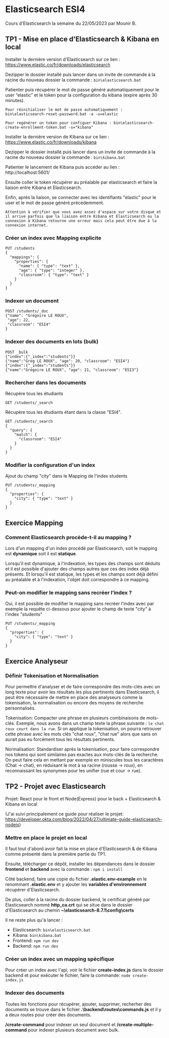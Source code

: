 # Elasticsearch ESI4
Cours d'Elasticsearch la semaine du 22/05/2023 par Mounir B.

## TP1 - Mise en place d'Elasticsearch & Kibana en local

Installer la dernière version d'Elasticsearch sur ce lien : https://www.elastic.co/fr/downloads/elasticsearch

Dezipper le dossier installé puis lancer dans un invite de commande à la racine du nouveau dossier la commande :  ```bin\elasticsearch.bat```

Patienter puis récupérer le mot de passe généré automatiquement pour le user “elastic” et le token pour la configuration du kibana (expire après 30 minutes). 

    Pour réinitialiser le mot de passe automatiquement : bin\elasticsearch-reset-password.bat -a -u=elastic

    Pour regénérer un token pour configuer Kibana : bin\elasticsearch-create-enrollment-token.bat -s="kibana"

Installer la dernière version de Kibana sur ce lien : https://www.elastic.co/fr/downloads/kibana

Dezipper le dossier installé puis lancer dans un invite de commande à la racine du nouveau dossier la commande :  ```bin\kibana.bat```

Patienter le lancement de Kibana puis accéder au lien : http://localhost:5601/ 

Ensuite coller le token récupérer au préalable par elasticsearch et faire la liaison entre Kibana et Elasticsearch.

Enfin, après la liaison, se connecter avec les identifiants "elastic" pour le user et le mot de passe généré précédemment.

    Attention à vérifier que vous avez assez d'espace sur votre disque et il arrive parfois que la liaison entre Kibana et Elasticsearch ou la connexion à Kibana retourne une erreur mais cela peut être due à la connexion internet.

### Créer un index avec Mapping explicite
```
PUT /students
{
  "mappings": {
    "properties": {
      "name": { "type": "text" },
      "age": { "type": "integer" },
      "classroom": { "type": "text" }
    }
  }
}
```

### Indexer un document
```
POST /students/_doc
{"name": "Grégoire LE ROUX",
 "age": 22,
 "classroom": "ESI4"
}
```

### Indexer des documents en lots (bulk) 
```
POST _bulk
{"index":{"_index":"students"}}
{"name":"Greg LE ROUX", "age": 20, "classroom": "ESI4"}
{"index":{"_index":"students"}}
{"name":"Grégoire LE ROUX", "age": 21, "classroom": "ESI3"}
```

### Rechercher dans les documents

Récupère tous les étudiants
```
GET /students/_search
```

Récupère tous les étudiants étant dans la classe "ESI4".
```
GET /students/_search
{
  "query": {
    "match": {
      "classroom": "ESI4"
    }
  }
}
```

### Modifier la configuration d'un index
Ajout du champ "city" dans le Mapping de l'index students
```
PUT /students/_mapping
{
  "properties": {
    "city": { "type": "text" }
  }
}
```

## Exercice Mapping
### Comment Elasticsearch procède-t-il au <b>mapping</b> ?
Lors d'un mapping d'un index procédé par Elasticsearch, soit le mapping est <b>dynamique</b> soit il est <b>statique</b>. 

Lorsqu'il est dynamique, à l'indexation, les types des champs sont déduits et il est possible d'ajouter des champs autres que ces des index déjà présents. Et lorsqu'il est statique, les types et les champs sont déjà défini au préalable et à l'indexation, l'objet doit correspondre à ce mapping.

### Peut-on modifier le mapping sans recréer l’index ? 
Oui, il est possible de modifier le mapping sans recréer l'index avec par exemple la requête ci-dessous pour ajouter le champ de texte "city" à l'index "students"
```
PUT /students/_mapping
{
  "properties": {
    "city": { "type": "text" }
  }
}
```

## Exercice Analyseur
### Définir Tokenisation et Normalisation
Pour permettre d'analyser et de faire correspondre des mots-clés avec un long texte pour avoir les résultats les plus pertinents dans Elasticsearch, il peut être nécessaire de mettre en place des analyseurs comme la tokenisation, la normalisation ou encore des moyens de recherche personnalisés.

Tokenisation: Compacter une phrase en plusieurs combinaisons de mots-clés. Exemple, nous avons dans un champ texte la phrase suivante : ```le chat roux court dans la rue```. Si on applique la tokenisation, on pourra retrouver cette phrase avec les mots clés "chat roux", "chat rue" alors que sans on aurait pas eu forcément tous les résultats pertinents.

Normalisation: Standardiser après la tokenisation, pour faire correspondre nos tokens qui sont similaires pas exactes aux mots-clés de la recherche. 
On peut faire cela en mettant par exemple en miniscules tous les caractères (Chat -> chat), en réduisant le mot à sa racine (rousse -> roux), en reconnaissant les synonymes pour les unifier (rue et cour -> rue).

## TP2 - Projet avec Elasticsearch

Projet: React pour le front et Node(Express) pour le back + Elasticsearch & Kibana en local

(J'ai suivi principalement ce guide pour réaliser le projet:  https://developer.okta.com/blog/2022/04/27/ultimate-guide-elasticsearch-nodejs)

### Mettre en place le projet en local 

Il faut tout d'abord avoir fait la mise en place d'Elasticsearch & de Kibana comme présenté dans la première partie du TP1.

Ensuite, télécharger ce dépôt, installer les dépendances dans le dossier <b>frontend</b> et <b>backend</b> avec la commande : `npm i install`

Côté backend, faire une copie du fichier <b>.elastic.env-example</b> en le renommant <b>.elastic.env</b> et y ajouter les <b>variables d'environnement </b> récupérer d'Elasticsearch.

De plus, coller à la racine du dossier backend, le certificat généré par Elasticsearch nommé <b>http_ca.crt</b> qui se situe dans le dossier d'Elasticsearch au chemin <b>~\elasticsearch-8.7.1\config\certs</b>

Il ne reste plus qu'à lancer :
- Elasticsearch: ```bin\elasticsearch.bat```
- Kibana: ```bin\kibana.bat```
- Frontend: ```npm run dev```
- Backend: ```npm run dev```

### Créer un index avec un mapping spécifique
Pour créer un index avec l'api, voir le fichier <b>create-index.js</b> dans le dossier backend et pour exécuter le fichier, faire la commande: `node create-index.js`

### Indexer des documents 
Toutes les fonctions pour récupérer, ajouter, supprimer, recherher des documents se trouve dans le fichier <b>.\backend\routes\commands.js</b> et il y a deux routes pour créer des documents. 

<b>/create-command</b> pour indexer un seul document et <b>/create-multiple-command</b> pour indexer plusieurs document avec bulk.
